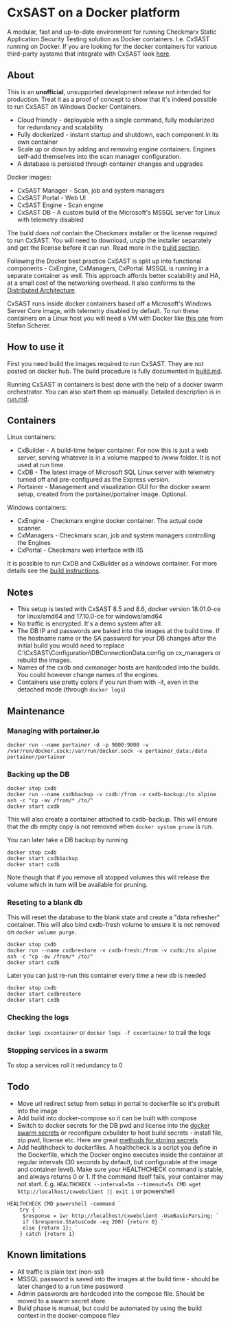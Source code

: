 # CxSAST on a Docker platform
A modular, fast and up-to-date environment for running Checkmarx Static Application Security Testing solution as Docker containers. I.e. CxSAST running on Docker. If you are looking for the docker containers for various third-party systems that integrate with CxSAST look [here](https://github.com/cxai/Docker-CxIntegrations).

## About
This is an **unofficial**, unsupported development release not intended for production. Treat it as a proof of concept to show that it's indeed possible to run CxSAST on Windows Docker Containers.

* Cloud friendly - deployable with a single command, fully modularized for redundancy and scalability
* Fully dockerized - instant startup and shutdown, each component in its own container
* Scale up or down by adding and removing engine containers. Engines self-add themselves into the scan manager configuration.
* A database is persisted through container changes and upgrades

Docker images:
* CxSAST Manager - Scan, job and system managers
* CxSAST Portal - Web UI
* CxSAST Engine - Scan engine
* CxSAST DB - A custom build of the Microsoft's MSSQL server for Linux with telemetry disabled

The build *does not* contain the Checkmarx installer or the license required to run CxSAST. You will need to download, unzip the installer separately and get the license before it can run. Read more in the [build section](build.md).

Following the Docker best practice CxSAST is split up into functional components - CxEngine, CxManagers, CxPortal. MSSQL is running in a separate container as well. This approach affords better scalability and HA, at a small cost of the networking overhead. It also conforms to the [Distributed Architecture](https://checkmarx.atlassian.net/wiki/spaces/KC/pages/79921199/Distributed+Architecture).

CxSAST runs inside docker containers based off a Microsoft's Windows Server Core image, with telemetry disabled by default.
To run these containers on a Linux host you will need a VM with Docker like [this one](https://app.vagrantup.com/StefanScherer/boxes/windows_2016_docker) from Stefan Scherer.

## How to use it
First you need build the images required to run CxSAST. They are not posted on docker hub. The build procedure is fully documented in [build.md](build.md).

Running CxSAST in containers is best done with the help of a docker swarm orchestrator. You can also start them up manually. Detailed description is in [run.md](run.md).

## Containers
Linux containers:
* CxBuilder - A build-time helper container. For now this is just a web server, serving whatever is in a volume mapped to /www folder. It is not used at run time.
* CxDB - The latest image of Microsoft SQL Linux server with telemetry turned off and pre-configured as the Express version.
* Portainer - Management and visualization GUI for the docker swarm setup, created from the portainer/portainer image. Optional.

Windows containers:
* CxEngine - Checkmarx engine docker container. The actual code scanner.
* CxManagers - Checkmarx scan, job and system managers controlling the Engines
* CxPortal - Checkmarx web interface with IIS

It is possible to run CxDB and CxBuilder as a windows container. For more details see the [build instructions](build.md).

## Notes
* This setup is tested with CxSAST 8.5 and 8.6, docker version 18.01.0-ce for linux/amd64 and 17.10.0-ce for windows/amd64
* No traffic is encrypted. It's a demo system after all.
* The DB IP and passwords are baked into the images at the build time. If the hostname name or the SA password for your DB changes after the initial build you would need to replace C:\CxSAST\Configuration\DBConnectionData.config on cx_managers or rebuild the images.
* Names of the cxdb and cxmanager hosts are hardcoded into the builds. You could however change names of the engines.
* Containers use pretty colors if you run them with -it, even in the detached mode (through `docker logs`)

## Maintenance

### Managing with portainer.io
`docker run --name portainer -d -p 9000:9000 -v /var/run/docker.sock:/var/run/docker.sock -v portainer_data:/data portainer/portainer`

### Backing up the DB
```
docker stop cxdb
docker run --name cxdbbackup -v cxdb:/from -v cxdb-backup:/to alpine ash -c "cp -av /from/* /to/"
docker start cxdb
```
This will also create a container attached to cxdb-backup. This will ensure that the db empty copy is not removed when `docker system prune` is run.

You can later take a DB backup by running
```
docker stop cxdb
docker start cxdbbackup
docker start cxdb
```

Note though that if you remove all stopped volumes this will release the volume which in turn will be available for pruning.

### Reseting to a blank db
This will reset the database to the blank state and create a "data refresher" container. This will also bind cxdb-fresh volume to ensure it is not removed on `docker volume purge`.

```
docker stop cxdb
docker run --name cxdbrestore -v cxdb-fresh:/from -v cxdb:/to alpine ash -c "cp -av /from/* /to/"
docker start cxdb
```

Later you can just re-run this container every time a new db is needed
```
docker stop cxdb
docker start cxdbrestore
docker start cxdb
```

### Checking the logs
`docker logs cxcontainer` or `docker logs -f cxcontainer` to trail the logs

### Stopping services in a swarm
To stop a services roll it redundancy to 0

## Todo

* Move url redirect setup from setup in portal to dockerfile so it's prebuilt into the image
* Add build into docker-compose so it can be built with compose
* Switch to docker secrets for the DB pwd and license into the [docker swarm secrets](https://docs.docker.com/engine/swarm/secrets/#about-secrets
) or reconfigure cxbuilder to host build secrets - install file, zip pwd, license etc. Here are great [methods for storing secrets](https://blog.mikesir87.io/2017/05/using-docker-secrets-during-development/)
* Add healthcheck to dockerfiles. A healthcheck is a script you define in the Dockerfile, which the Docker engine executes inside the container at regular intervals (30 seconds by default, but configurable at the image and container level). Make sure your HEALTHCHECK command is stable, and always returns 0 or 1. If the command itself fails, your container may not start. E.g.
`HEALTHCHECK --interval=5m --timeout=5s CMD wget http://localhost/cxwebclient || exit 1`
or powershell
```
HEALTHCHECK CMD powershell -command `
    try { `
     $response = iwr http://localhost/cxwebclient -UseBasicParsing; `
     if ($response.StatusCode -eq 200) {return 0} `
     else {return 1}; `
    } catch {return 1}
```
## Known limitations

* All traffic is plain text (non-ssl)
* MSSQL password is saved into the images at the build time - should be later changed to a run time password
* Admin passwords are hardcoded into the compose file. Should be moved to a swarm secret store.
* Build phase is manual, but could be automated by using the build context in the docker-compose filev
